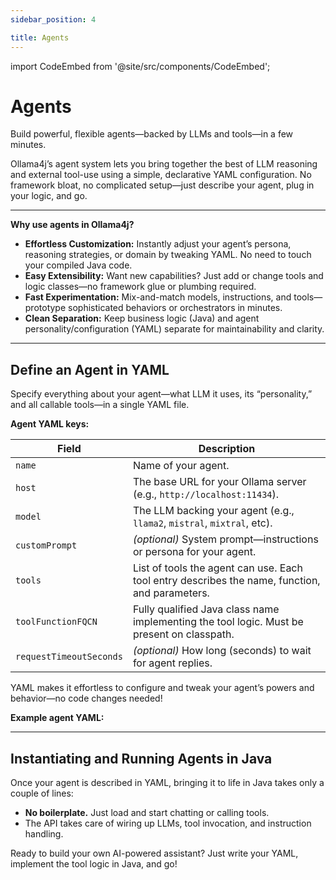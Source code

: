 ```yaml
---
sidebar_position: 4

title: Agents
---
```


import CodeEmbed from '@site/src/components/CodeEmbed';

# Agents

Build powerful, flexible agents—backed by LLMs and tools—in a few minutes.

Ollama4j’s agent system lets you bring together the best of LLM reasoning and external tool-use using a simple, declarative YAML configuration. No framework bloat, no complicated setup—just describe your agent, plug in your logic, and go.

---

**Why use agents in Ollama4j?**

- **Effortless Customization:** Instantly adjust your agent’s persona, reasoning strategies, or domain by tweaking YAML. No need to touch your compiled Java code.
- **Easy Extensibility:** Want new capabilities? Just add or change tools and logic classes—no framework glue or plumbing required.
- **Fast Experimentation:** Mix-and-match models, instructions, and tools—prototype sophisticated behaviors or orchestrators in minutes.
- **Clean Separation:** Keep business logic (Java) and agent personality/configuration (YAML) separate for maintainability and clarity.

---

## Define an Agent in YAML

Specify everything about your agent—what LLM it uses, its “personality,” and all callable tools—in a single YAML file.

**Agent YAML keys:**

| Field                   | Description                                                                                                           |
|-------------------------|-----------------------------------------------------------------------------------------------------------------------|
| `name`                  | Name of your agent.                                                                                                   |
| `host`                  | The base URL for your Ollama server (e.g., `http://localhost:11434`).                                                |
| `model`                 | The LLM backing your agent (e.g., `llama2`, `mistral`, `mixtral`, etc).                                              |
| `customPrompt`          | _(optional)_ System prompt—instructions or persona for your agent.                                                   |
| `tools`                 | List of tools the agent can use. Each tool entry describes the name, function, and parameters.                        |
| `toolFunctionFQCN`      | Fully qualified Java class name implementing the tool logic. Must be present on classpath.                            |
| `requestTimeoutSeconds` | _(optional)_ How long (seconds) to wait for agent replies.                                                            |

YAML makes it effortless to configure and tweak your agent’s powers and behavior—no code changes needed!

**Example agent YAML:**

<CodeEmbed src="https://raw.githubusercontent.com/ollama4j/ollama4j-examples/refs/heads/main/src/main/resources/agent.yaml" language='yaml'/>

---

## Instantiating and Running Agents in Java

Once your agent is described in YAML, bringing it to life in Java takes only a couple of lines:

<CodeEmbed src="https://raw.githubusercontent.com/ollama4j/ollama4j-examples/refs/heads/main/src/main/java/io/github/ollama4j/examples/AgentExample.java"/>

- **No boilerplate.** Just load and start chatting or calling tools.
- The API takes care of wiring up LLMs, tool invocation, and instruction handling.

Ready to build your own AI-powered assistant? Just write your YAML, implement the tool logic in Java, and go!

